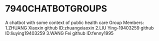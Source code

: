 # 7940CHATBOTGROUPS
A chatbot with some context of public health care
Group Members:
1.ZHUANG Xiaoxin github ID:zhuangxiaoxin
2.LIU Ying-19403259 github ID:liuying19403259
3.WANG Fei github ID:fenny1995

